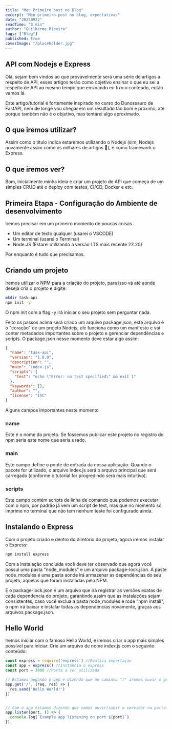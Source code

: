 ```yaml
---
title: "Meu Primeiro post no Blog"
excerpt: "Meu primeiro post no blog, expectativas"
date: "20250922"
readTime: "3 min"
author: "Guilherme Ribeiro"
tags: ["Blog"]
published: true
coverImage: "/placeholder.jpg"
---
```


## API com Nodejs e Express

Olá, sejam bem vindos ao que provavelmente será uma série de artigos a respeito de API, esses artigos terão como objetivo ensinar o que eu sei a respeito de API ao mesmo tempo que ensinando eu fixo o conteúdo, então vamos lá.

Este artigo/tutorial é fortemente inspirado no curso do Dunossauro de FastAPI, nem de longe vou chegar em um resultado tão bom e próximo, até porque também não é o objetivo, mas tentarei algo aproximado.

## O que iremos utilizar?

Assim como o título indica estaremos utilizando o Nodejs (sim, Nodejs novamente assim como os milhares de artigos :rocket:), e como framework o Express.

## O que iremos ver?

Bom, inicialmente minha ideia é criar um projeto de API que começa de um simples CRUD até o deploy com testes, CI/CD, Docker e etc.

## Primeira Etapa - Configuração do Ambiente de desenvolvimento

Iremos precisar em um primeiro momento de poucas coisas

* Um editor de texto qualquer (usarei o VSCODE)
* Um terminal (usarei o Terminal)
* Node.JS (Estarei utilizando a versão LTS mais recente 22.20)

Por enquanto é tudo que precisamos.

## Criando um projeto

Iremos utilizar o NPM para a criação do projeto, para isso vá até aonde deseja cria o projeto e digite:

```bash
mkdir task-api
npm init -y
```

O npm init com a flag -y irá iniciar o seu projeto sem perguntar nada.

Feito os passos acima será criado um arquivo package.json, este arquivo é o "coração" de um projeto Nodejs, ele funciona como um manifesto e vai conter metadados importantes sobre o projeto e gerenciar dependências e scripts. O package.json nesse momento deve estar algo assim:

```json
{
  "name": "task-api",
  "version": "1.0.0",
  "description": "",
  "main": "index.js",
  "scripts": {
    "test": "echo \"Error: no test specified\" && exit 1"
  },
  "keywords": [],
  "author": "",
  "license": "ISC"
}
```

Alguns campos importantes neste momento

### name

Este é o nome do projeto. Se fossemos publicar este projeto no registro do npm seria este nome que seria usado.

### main

Este campo define o ponte de entrada da nossa aplicação. Quando o pacote for utilizado, o arquivo index.js será o arquivo principal que será carregado (conforme o tutorial for progredindo será mais intuitivo).

### scripts

Este campo contém scripts de linha de comando que podemos executar com o npm, por padrão já vem um script de test, mas que no momento só imprime no terminal que não tem nenhum teste foi configurado ainda.

## Instalando o Express

Com o projeto criado e dentro do diretório do projeto, agora iremos instalar o Express:

```bash
npm install express
```

Com a instalação concluída você deve ter observado que agora você possui uma pasta "node_modules" e um arquivo package-lock.json. A paste node_modules é uma pasta aonde irá armazenar as dependências do seu projeto, aquelas que foram instaladas pelo NPM.

E o package-lock.json é um arquivo que irá registrar as versões exatas de cada dependencia do projeto, garantindo assim que as instalações sejam consistentes, caso você exclua a pasta node_modules e rode "npm install", o npm irá baixar e instalar todas as dependencias novamente, graças aos arquivos package.json.

## Hello World

Iremos iniciar com o famoso Hello World, e iremos criar o app mais simples possível para iniciar. Crie um arquivo de nome index.js com o seguinte conteúdo:

```js
const express = require('express') //Realiza importação
const app = express() //Instancia o express
const port = 3000 //Porta a ser utilizada

// Estamos pegando o app e dizendo que no caminho "/" iremos ouvir o get e iremos dar uma resposta "res", essa resposta será um Hello World!
app.get('/', (req, res) => {
  res.send('Hello World!')
})


// Com o app estamos dizendo que vamos ouvir/subir o servidor na porta (configurado anteriormente para ser 3000), e fazer um log no terminal informando que o app está rodando. 
app.listen(port, () => {
  console.log(`Example app listening on port ${port}`)
})
```
